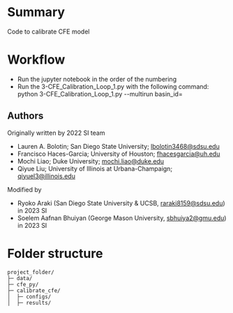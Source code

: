 #  Summary
Code to calibrate CFE model 

# Workflow
- Run the jupyter notebook in the order of the numbering
- Run the 3-CFE_Calibration_Loop_1.py with the following command: python 3-CFE_Calibration_Loop_1.py --multirun basin_id=<List of Basin IDs separated by comma>
## Authors 
Originally written by 2022 SI team
- Lauren A. Bolotin; San Diego State University; lbolotin3468@sdsu.edu
- Francisco Haces-Garcia; University of Houston; fhacesgarcia@uh.edu
- Mochi Liao; Duke University; mochi.liao@duke.edu
- Qiyue Liu; University of Illinois at Urbana-Champaign; qiyuel3@illinois.edu

Modified by 
- Ryoko Araki (San Diego State University & UCSB, raraki8159@sdsu.edu) in 2023 SI
- Soelem Aafnan Bhuiyan (George Mason University, sbhuiya2@gmu.edu) in 2023 SI
# Folder structure
```
project_folder/
├─ data/
├─ cfe_py/
├─ calibrate_cfe/
│  ├─ configs/
│  ├─ results/
```
